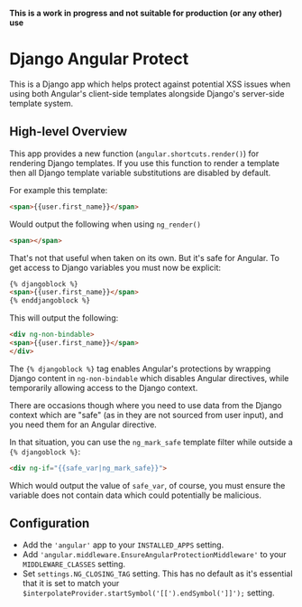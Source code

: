 
**This is a work in progress and not suitable for production (or any other) use**

# Django Angular Protect

This is a Django app which helps protect against potential XSS issues when using
both Angular's client-side templates alongside Django's server-side template system.

## High-level Overview

This app provides a new function (`angular.shortcuts.render()`) for rendering Django
templates. If you use this function to render a template then all Django template variable
substitutions are disabled by default.

For example this template:

```html
<span>{{user.first_name}}</span>
```

Would output the following when using `ng_render()`

```html
<span></span>
```

That's not that useful when taken on its own. But it's safe for Angular. To get access to Django
variables you must now be explicit:

```html
{% djangoblock %}
<span>{{user.first_name}}</span>
{% enddjangoblock %}

```

This will output the following:

```html
<div ng-non-bindable>
<span>{{user.first_name}}</span>
</div>
```

The `{% djangoblock %}` tag enables Angular's protections by wrapping Django content
in `ng-non-bindable` which disables Angular directives, while temporarily allowing
access to the Django context.

There are occasions though where you need to use data from the Django context which are "safe"
(as in they are not sourced from user input), and you need them for an Angular directive.

In that situation, you can use the `ng_mark_safe` template filter while outside a
`{% djangoblock %}`:

```html
<div ng-if="{{safe_var|ng_mark_safe}}">
```

Which would output the value of `safe_var`, of course, you must ensure the variable
does not contain data which could potentially be malicious. 

## Configuration

 - Add the `'angular'` app to your `INSTALLED_APPS` setting.
 - Add `'angular.middleware.EnsureAngularProtectionMiddleware'` to your `MIDDLEWARE_CLASSES`
   setting.
 - Set `settings.NG_CLOSING_TAG` setting. This has no default as it's essential that it is
   set to match your `$interpolateProvider.startSymbol('[[').endSymbol(']]');` setting.


